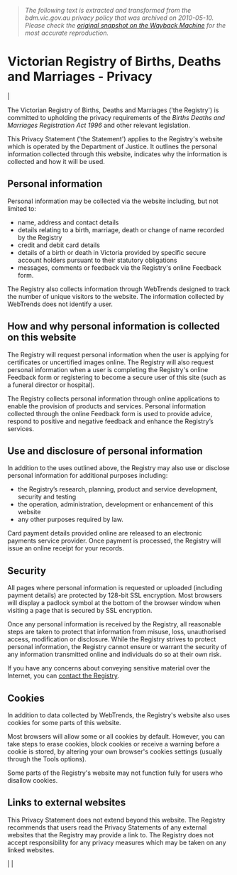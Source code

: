 > *The following text is extracted and transformed from the bdm.vic.gov.au privacy policy that was archived on 2010-05-10. Please check the [original snapshot on the Wayback Machine](https://web.archive.org/web/20100510235536id_/http%3A//online.justice.vic.gov.au/CA2574F700805DE7/page/Listing-Footer%2BLinks-Privacy%3FOpenDocument%261%3D0-Listing%7E%262%3D0-Footer%2BLinks%7E%263%3D0-Privacy%7E) for the most accurate reproduction.*

# Victorian Registry of Births, Deaths and Marriages - Privacy

| 

  


The Victorian Registry of Births, Deaths and Marriages ('the Registry') is committed to upholding the privacy requirements of the _Births Deaths and Marriages Registration Act 1996_ and other relevant legislation.

This Privacy Statement ('the Statement') applies to the Registry's website which is operated by the Department of Justice. It outlines the personal information collected through this website, indicates why the information is collected and how it will be used.

## Personal information

Personal information may be collected via the website including, but not limited to: 

  * name, address and contact details 
  * details relating to a birth, marriage, death or change of name recorded by the Registry 
  * credit and debit card details 
  * details of a birth or death in Victoria provided by specific secure account holders pursuant to their statutory obligations 
  * messages, comments or feedback via the Registry's online Feedback form.



The Registry also collects information through WebTrends designed to track the number of unique visitors to the website. The information collected by WebTrends does not identify a user.

## How and why personal information is collected on this website

The Registry will request personal information when the user is applying for certificates or uncertified images online. The Registry will also request personal information when a user is completing the Registry's online Feedback form or registering to become a secure user of this site (such as a funeral director or hospital).

The Registry collects personal information through online applications to enable the provision of products and services. Personal information collected through the online Feedback form is used to provide advice, respond to positive and negative feedback and enhance the Registry’s services.

## Use and disclosure of personal information

In addition to the uses outlined above, the Registry may also use or disclose personal information for additional purposes including: 

  * the Registry’s research, planning, product and service development, security and testing 
  * the operation, administration, development or enhancement of this website 
  * any other purposes required by law.



Card payment details provided online are released to an electronic payments service provider. Once payment is processed, the Registry will issue an online receipt for your records.

## Security

All pages where personal information is requested or uploaded (including payment details) are protected by 128-bit SSL encryption. Most browsers will display a padlock symbol at the bottom of the browser window when visiting a page that is secured by SSL encryption.

Once any personal information is received by the Registry, all reasonable steps are taken to protect that information from misuse, loss, unauthorised access, modification or disclosure. While the Registry strives to protect personal information, the Registry cannot ensure or warrant the security of any information transmitted online and individuals do so at their own risk.

If you have any concerns about conveying sensitive material over the Internet, you can [contact the Registry](https://web.archive.org/CA2574F700805DE7/page/About+us-Contact+us?OpenDocument&1=70-About+us~&2=70-Contact+us~&3=~).

## Cookies

In addition to data collected by WebTrends, the Registry's website also uses cookies for some parts of this website.

Most browsers will allow some or all cookies by default. However, you can take steps to erase cookies, block cookies or receive a warning before a cookie is stored, by altering your own browser's cookies settings (usually through the Tools options).

Some parts of the Registry's website may not function fully for users who disallow cookies.

## Links to external websites

This Privacy Statement does not extend beyond this website. The Registry recommends that users read the Privacy Statements of any external websites that the Registry may provide a link to. The Registry does not accept responsibility for any privacy measures which may be taken on any linked websites.

| | 
